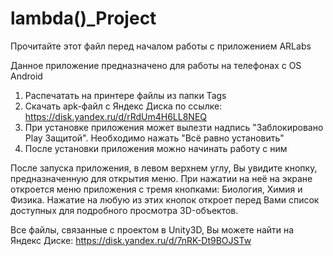 # lambda()_Project
Прочитайте этот файл перед началом работы с приложением ARLabs

Данное приложение предназначено для работы на телефонах с OS Android

1. Распечатать на принтере файлы из папки Tags
2. Скачать apk-файл с Яндекс Диска по ссылке: https://disk.yandex.ru/d/rRdUm4H6LL8NEQ
3. При установке приложения может вылезти надпись "Заблокировано Play Защитой". Необходимо нажать "Всё равно установить"
4. После установки приложения можно начинать работу с ним

После запуска приложения, в левом верхнем углу, Вы увидите кнопку, предназначенную для открытия меню. При нажатии на неё на экране откроется меню приложения с тремя кнопками: Биология, Химия и Физика. Нажатие на любую из этих кнопок откроет перед Вами список доступных для подробного просмотра 3D-объектов. 

Все файлы, связанные с проектом в Unity3D, Вы можете найти на Яндекс Диске: https://disk.yandex.ru/d/7nRK-Dt9BOJSTw
